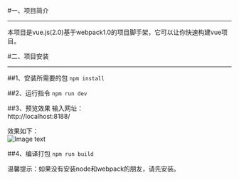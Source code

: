 #一、项目简介
***
本项目是vue.js(2.0)基于webpack1.0的项目脚手架，它可以让你快速构建vue项目。

#二、项目安装
***
##1、安装所需要的包
`npm install`

##2、运行指令
`npm run dev`

##3、预览效果
输入网址：<br>
   http://localhost:8188/
   
效果如下：<br>
   ![Image text](https://github.com/duanliang920/vue-webpack-project/blob/master/dev.jpg)

##4、编译打包
`npm run build`
   

温馨提示：如果没有安装node和webpack的朋友，请先安装。


